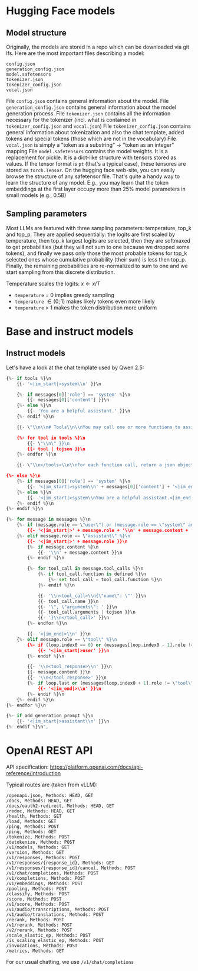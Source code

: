 # Hugging Face models

## Model structure

Originally, the models are stored in a repo which can be downloaded via git lfs.
Here are the most important files describing a model:
```
config.json
generation_config.json
model.safetensors
tokenizer.json
tokenizer_config.json
vocal.json
```

File `config.json` contains general information about the model.
File `generation_config.json` contains general information about the model generation process.
File `tokenizer.json` contains all the information necessary for the tokenizer (incl. what is contained in `tokenizer_config.json` and `vocal.json`)
File `tokenizer_config.json` contains general information about tokenization and also the chat template, added tokens and special tokens (those which are not in the vocabulary)
File `vocal.json` is simply a "token as a substring" -> "token as an integer" mapping
File `model.safetensors` contains the model weights. It is a replacement for pickle. It is a dict-like structure with tensors stored as values. If the tensor format is `pt` (that's a typical case), these tensores are stored as `torch.Tensor`. On the hugging face web-site, you can easily browse the structure of any safetensor file. That's quite a handy way to learn the structure of any model. E.g., you may learn that the token embeddings at the first layer occupy more than 25% model parameters in small models (e.g., 0.5B) 

## Sampling parameters

Most LLMs are featured with three sampling parameters: temperature, top_k and top_p. They are applied sequentially: the logits are first scaled by temperature, then top_k largest logits are selected, then they are softmaxed to get probabilities (but they will not sum to one because we dropped some tokens), and finally we pass only those the most probable tokens for top_k selected ones whose cumulative probability (their sum) is less then top_p. Finally, the remaining probabilities are re-normalized to sum to one and we start sampling from this discrete distribution.

Temperature scales the logits: $x \leftarrow x/T$
* `temperature` = 0 implies greedy sampling
* `temperature` $\in (0; 1)$ makes likely tokens even more likely
* `temperature` > 1 makes the token distribution more uniform

# Base and instruct models

## Instruct models

Let's have a look at the chat template used by Qwen 2.5:
```python
{%- if tools %}\n    
    {{- '<|im_start|>system\\n' }}\n

    {%- if messages[0]['role'] == 'system' %}\n
        {{- messages[0]['content'] }}\n
    {%- else %}\n
        {{- 'You are a helpful assistant.' }}\n
    {%- endif %}\n

    {{- \"\\n\\n# Tools\\n\\nYou may call one or more functions to assist with the user query.\\n\\nYou are provided with function signatures within <tools></tools> XML tags:\\n<tools>\" }}\n

    {%- for tool in tools %}\n
        {{- \"\\n\" }}\n
        {{- tool | tojson }}\n
    {%- endfor %}\n    

    {{- \"\\n</tools>\\n\\nFor each function call, return a json object with function name and arguments within <tool_call></tool_call> XML tags:\\n<tool_call>\\n{\\\"name\\\": <function-name>, \\\"arguments\\\": <args-json-object>}\\n</tool_call><|im_end|>\\n\" }}\n

{%- else %}\n
    {%- if messages[0]['role'] == 'system' %}\n
        {{- '<|im_start|>system\\n' + messages[0]['content'] + '<|im_end|>\\n' }}\n    
    {%- else %}\n
        {{- '<|im_start|>system\\nYou are a helpful assistant.<|im_end|>\\n' }}\n
    {%- endif %}\n
{%- endif %}\n

{%- for message in messages %}\n
    {%- if (message.role == \"user\") or (message.role == \"system\" and not loop.first) or (message.role == \"assistant\" and not message.tool_calls) %}\n
        {{- '<|im_start|>' + message.role + '\\n' + message.content + '<|im_end|>' + '\\n' }}\n
    {%- elif message.role == \"assistant\" %}\n
        {{- '<|im_start|>' + message.role }}\n
        {%- if message.content %}\n
            {{- '\\n' + message.content }}\n
        {%- endif %}\n

        {%- for tool_call in message.tool_calls %}\n
            {%- if tool_call.function is defined %}\n
                {%- set tool_call = tool_call.function %}\n
            {%- endif %}\n

            {{- '\\n<tool_call>\\n{\"name\": \"' }}\n
            {{- tool_call.name }}\n
            {{- '\", \"arguments\": ' }}\n
            {{- tool_call.arguments | tojson }}\n
            {{- '}\\n</tool_call>' }}\n
        {%- endfor %}\n

        {{- '<|im_end|>\\n' }}\n
    {%- elif message.role == \"tool\" %}\n
        {%- if (loop.index0 == 0) or (messages[loop.index0 - 1].role != \"tool\") %}\n
            {{- '<|im_start|>user' }}\n
        {%- endif %}\n

        {{- '\\n<tool_response>\\n' }}\n
        {{- message.content }}\n
        {{- '\\n</tool_response>' }}\n
        {%- if loop.last or (messages[loop.index0 + 1].role != \"tool\") %}\n
            {{- '<|im_end|>\\n' }}\n
        {%- endif %}\n
    {%- endif %}\n
{%- endfor %}\n

{%- if add_generation_prompt %}\n
    {{- '<|im_start|>assistant\\n' }}\n
{%- endif %}\n",
```

# OpenAI REST API

API specification: https://platform.openai.com/docs/api-reference/introduction

Typical routes are (taken from vLLM):
```
/openapi.json, Methods: HEAD, GET
/docs, Methods: HEAD, GET
/docs/oauth2-redirect, Methods: HEAD, GET
/redoc, Methods: HEAD, GET
/health, Methods: GET
/load, Methods: GET
/ping, Methods: POST
/ping, Methods: GET
/tokenize, Methods: POST
/detokenize, Methods: POST
/v1/models, Methods: GET
/version, Methods: GET
/v1/responses, Methods: POST
/v1/responses/{response_id}, Methods: GET
/v1/responses/{response_id}/cancel, Methods: POST
/v1/chat/completions, Methods: POST
/v1/completions, Methods: POST
/v1/embeddings, Methods: POST
/pooling, Methods: POST
/classify, Methods: POST
/score, Methods: POST
/v1/score, Methods: POST
/v1/audio/transcriptions, Methods: POST
/v1/audio/translations, Methods: POST
/rerank, Methods: POST
/v1/rerank, Methods: POST
/v2/rerank, Methods: POST
/scale_elastic_ep, Methods: POST
/is_scaling_elastic_ep, Methods: POST
/invocations, Methods: POST
/metrics, Methods: GET
```

For our usual chatting, we use `/v1/chat/completions`
